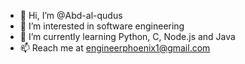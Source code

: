 - 👋 Hi, I’m @Abd-al-qudus
- 👀 I’m interested in software engineering 
- 🌱 I’m currently learning Python, C, Node.js and Java
- 📫 Reach me at engineerphoenix1@gmail.com

<!---
Abd-al-qudus/Abd-al-qudus is a ✨ special ✨ repository because its `README.md` (this file) appears on your GitHub profile.
You can click the Preview link to take a look at your changes.
--->

